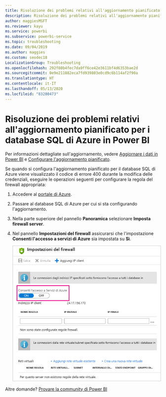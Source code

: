 ```yaml
---
title: Risoluzione dei problemi relativi all'aggiornamento pianificato per i database SQL di Azure
description: Risoluzione dei problemi relativi all'aggiornamento pianificato per i database SQL di Azure in Power BI
author: maggiesMSFT
ms.reviewer: kayu
ms.service: powerbi
ms.subservice: powerbi-service
ms.topic: troubleshooting
ms.date: 09/04/2019
ms.author: maggies
ms.custom: seodec18
LocalizationGroup: Troubleshooting
ms.openlocfilehash: 292f80b4fec7da9ff6ce42e3611bf4d6353bae2d
ms.sourcegitcommit: 0e9e211082eca7fd939803e0cd9c6b114af2f90a
ms.translationtype: HT
ms.contentlocale: it-IT
ms.lasthandoff: 05/13/2020
ms.locfileid: "83280473"
---
```

# <a name="troubleshooting-scheduled-refresh-for-azure-sql-databases-in-power-bi"></a>Risoluzione dei problemi relativi all'aggiornamento pianificato per i database SQL di Azure in Power BI

Per informazioni dettagliate sull'aggiornamento, vedere [Aggiornare i dati in Power BI](refresh-data.md) e [Configurare l'aggiornamento pianificato](refresh-scheduled-refresh.md).

Se quando si configura l'aggiornamento pianificato per il database SQL di Azure viene visualizzato il codice di errore 400 durante la modifica delle credenziali, eseguire le operazioni seguenti per configurare la regola del firewall appropriata:

1. Accedere al [portale di Azure](https://portal.azure.com).

1. Passare al database SQL di Azure per cui si sta configurando l'aggiornamento.

1. Nella parte superiore del pannello **Panoramica** selezionare **Imposta firewall server**.

1. Nel pannello **Impostazioni del firewall** assicurarsi che l'impostazione **Consenti l'accesso a servizi di Azure** sia impostata su **Sì**.

    ![Servizi consentiti di Azure](media/service-admin-troubleshooting-scheduled-refresh-azure-sql-databases/azurerefresh.png)  

Altre domande? [Provare la community di Power BI](https://community.powerbi.com/)
